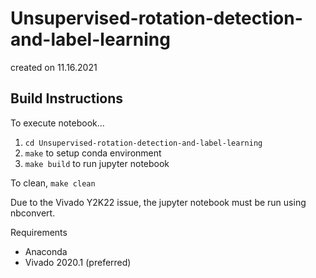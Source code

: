 # Unsupervised-rotation-detection-and-label-learning
created on 11.16.2021

## Build Instructions

To execute notebook...

1. `cd Unsupervised-rotation-detection-and-label-learning`
2. `make` to setup conda environment
3. `make build` to run jupyter notebook

To clean, `make clean`

Due to the Vivado Y2K22 issue, the jupyter notebook must be run using nbconvert.

Requirements
- Anaconda
- Vivado 2020.1 (preferred)